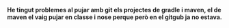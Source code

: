 **He tingut problemes al pujar amb git els projectes de gradle i maven, el de maven el vaig pujar en classe i nose perque però en el gitgub ja no estava.**
